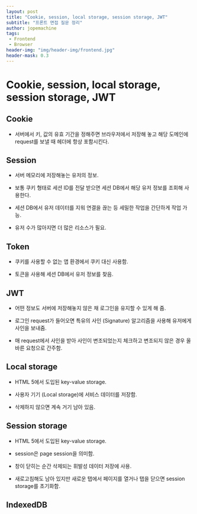 ```yaml
---
layout: post
title: "Cookie, session, local storage, session storage, JWT"
subtitle: "프론트 면접 질문 정리"
author: jopemachine
tags: 
 - Frontend
 - Browser
header-img: "img/header-img/frontend.jpg"
header-mask: 0.3
---
```


# Cookie, session, local storage, session storage, JWT

## Cookie

- 서버에서 키, 값의 유효 기간을 정해주면 브라우저에서 저장해 놓고 해당 도메인에 request를 보낼 때 헤더에 항상 포함시킨다.

## Session

- 서버 메모리에 저장해놓는 유저의 정보.

- 보통 쿠키 형태로 세션 ID를 전달 받으면 세션 DB에서 해당 유저 정보를 조회해 사용한다.

- 세션 DB에서 유저 데이터를 지워 연결을 끊는 등 세밀한 작업을 간단하게 작업 가능.

- 유저 수가 많아지면 더 많은 리소스가 필요.

## Token

- 쿠키를 사용할 수 없는 앱 환경에서 쿠키 대신 사용함.

- 토큰을 사용해 세션 DB에서 유저 정보를 찾음.

## JWT

- 어떤 정보도 서버에 저장해놓지 않은 채 로그인을 유지할 수 있게 해 줌.

- 로그인 request가 들어오면 특유의 사인 (Signature) 알고리즘을 사용해 유저에게 사인을 보내줌.

- 매 request에서 사인을 받아 사인이 변조되었는지 체크하고 변조되지 않은 경우 올바른 요청으로 간주함.

## Local storage

- HTML 5에서 도입된 key-value storage.

- 사용자 기기 (Local storage)에 서비스 데이터를 저장함.

- 삭제하지 않으면 계속 거기 남아 있음.

## Session storage

- HTML 5에서 도입된 key-value storage.

- session은 page session을 의미함.

- 창이 닫히는 순간 삭제되는 휘발성 데이터 저장에 사용.

- 새로고침해도 남아 있지만 새로운 탭에서 페이지를 열거나 탭을 닫으면 session storage를 초기화함.

## IndexedDB